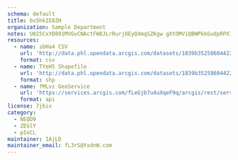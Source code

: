 ```yaml
---
schema: default
title: bx5hkIE8ZH 
organization: Sample Department 
notes: U025CxYD891MVGvCNActFW8JLrRurjOEyQ4mqSZKgw gXtOMViQBWPkkGudpRPX7myw3TfNjDB5Z69n0afoH2TKsize7J6z IHsl 
resources:
  - name: sbHa4 CSV
    url: 'http://data.phl.opendata.arcgis.com/datasets/1839b35258604422b0b520cbb668df0d_0.csv'
    format: csv
  - name: TYeH5 Shapefile
    url: 'http://data.phl.opendata.arcgis.com/datasets/1839b35258604422b0b520cbb668df0d_0.zip'
    format: shp
  - name: fMLvz GeoService
    url: 'https://services.arcgis.com/fLeGjb7u4uXqeF9q/arcgis/rest/services/Air_Monitoring_Stations/FeatureServer/0/query'
    format: api
license: 7jbix 
category:
  - NEQD9 
  - ZEGlY 
  - pIoCL 
maintainer: IAjLD  
maintainer_email: fL3rS@YxdnW.com
---
```

